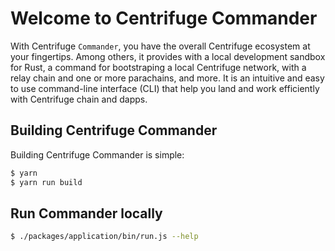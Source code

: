 # Welcome to Centrifuge Commander

With Centrifuge `Commander`, you have the overall Centrifuge ecosystem at your fingertips. Among others, it provides with a local development sandbox for Rust, a command for bootstraping a local Centrifuge network, with a relay chain and one or more parachains, and more. It is an intuitive and easy to use command-line interface (CLI) that help you land and work efficiently with Centrifuge chain and dapps.

## Building Centrifuge Commander

Building Centrifuge Commander is simple:

```sh
$ yarn
$ yarn run build
```

## Run Commander locally

```sh
$ ./packages/application/bin/run.js --help
```